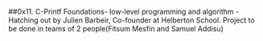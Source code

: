 ##0x11. C-Printf
Foundations- low-level programming and algorithm -Hatching out by Julien Barbeir, Co-founder at Helberton School. Project to be done in teams of 2 people(Fitsum Mesfin and  Samuel Addisu)
